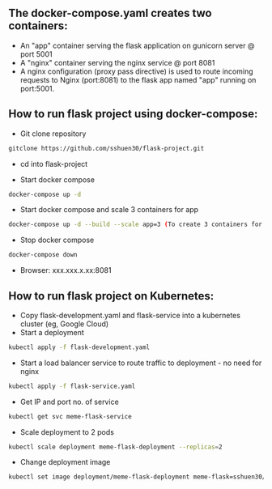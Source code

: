 ## The docker-compose.yaml creates two containers:
- An "app" container serving the flask application on gunicorn server @ port 5001
- A "nginx" container serving the nginx service @ port 8081
- A nginx configuration (proxy pass directive) is used to route incoming requests to Nginx (port:8081) to the flask app named "app" running on port:5001. 

## How to run flask project using docker-compose:
- Git clone repository
``` bash
gitclone https://github.com/sshuen30/flask-project.git
```
- cd into flask-project

- Start docker compose
``` bash
docker-compose up -d
```
- Start docker compose and scale 3 containers for app
``` bash
docker-compose up -d --build --scale app=3 (To create 3 containers for app)
```
- Stop docker compose
``` bash
docker-compose down
```
- Browser: xxx.xxx.x.xx:8081

## How to run flask project on Kubernetes:
- Copy flask-development.yaml and flask-service into a kubernetes cluster (eg, Google Cloud)
- Start a deployment
``` bash
kubectl apply -f flask-development.yaml
```
- Start a load balancer service to route traffic to deployment - no need for nginx
``` bash
kubectl apply -f flask-service.yaml 
```
- Get IP and port no. of service
``` bash
kubectl get svc meme-flask-service 
```
- Scale deployment to 2 pods
``` bash
kubectl scale deployment meme-flask-deployment --replicas=2 
```
- Change deployment image
``` bash
kubectl set image deployment/meme-flask-deployment meme-flask=sshuen30/flask-app:v1 
```
